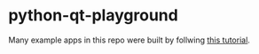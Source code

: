 # python-qt-playground

Many example apps in this repo were built by follwing [this tutorial](https://realpython.com/python-pyqt-gui-calculator/). 